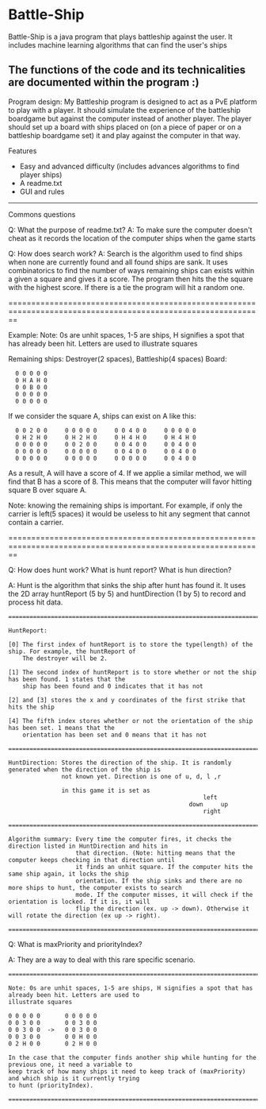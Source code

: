 # Battle-Ship
Battle-Ship is a java program that plays battleship against the user. It includes machine learning algorithms that can find the user's ships

The functions of the code and its technicalities are documented within the program :)
-----------------------------------------------------------------------------------------------------------------
Program design:
My Battleship program is designed to act as a PvE platform to play with a player. It should simulate the experience
of the battleship boardgame but against the computer instead of another player. The player should set up a board 
with ships placed on (on a piece of paper or on a battleship boardgame set) it and play against the computer 
in that way.

Features
- Easy and advanced difficulty (includes advances algorithms to find player ships)
- A readme.txt 
- GUI and rules
-----------------------------------------------------------------------------------------------------------------
Commons questions

Q: What the purpose of readme.txt?
A: To make sure the computer doesn't cheat as it records the location of the computer ships when the game starts

Q: How does search work?
A: Search is the algorithm used to find ships when none are currently found and all found ships are sank. It uses 
   combinatorics to find the number of ways remaining ships can exists within a given a square and gives it a 
   score. The program then hits the the square with the highest score. If there is a tie the program will hit a
   random one. 
   
   ==============================================================================================================
   
   Example: 
   Note: 0s are unhit spaces, 1-5 are ships, H signifies a spot that has already been hit. Letters are used to 
   illustrate squares
   
   Remaining ships: Destroyer(2 spaces), Battleship(4 spaces)
   Board:
   
      0 0 0 0 0
      0 H A H 0
      0 0 B 0 0
      0 0 0 0 0
      0 0 0 0 0
   
   If we consider the square A, ships can exist on A like this:
   
      0 0 2 0 0     0 0 0 0 0     0 0 4 0 0     0 0 0 0 0
      0 H 2 H 0     0 H 2 H 0     0 H 4 H 0     0 H 4 H 0
      0 0 0 0 0     0 0 2 0 0     0 0 4 0 0     0 0 4 0 0 
      0 0 0 0 0     0 0 0 0 0     0 0 4 0 0     0 0 4 0 0
      0 0 0 0 0     0 0 0 0 0     0 0 0 0 0     0 0 4 0 0
   
   As a result, A will have a score of 4. If we applie a similar method, we will find that B has a score of 8.
   This means that the computer will favor hitting square B over square A. 
   
   Note: knowing the remaining ships is important. For example, if only the carrier is left(5 spaces) it would
   be useless to hit any segment that cannot contain a carrier.
   
   ==============================================================================================================
   
   
 Q: How does hunt work? What is hunt report? What is hun direction?
 
 A: Hunt is the algorithm that sinks the ship after hunt has found it. It uses the 2D array huntReport (5 by 5) 
    and huntDirection (1 by 5) to record and process hit data. 
    
    =============================================================================================================
    
    HuntReport:
    
    [0] The first index of huntReport is to store the type(length) of the ship. For example, the huntReport of 
        The destroyer will be 2.
    
    [1] The second index of huntReport is to store whether or not the ship has been found. 1 states that the 
        ship has been found and 0 indicates that it has not
        
    [2] and [3] stores the x and y coordinates of the first strike that hits the ship
    
    [4] The fifth index stores whether or not the orientation of the ship has been set. 1 means that the 
        orientation has been set and 0 means that it has not
        
    ==============================================================================================================
    
    HuntDirection: Stores the direction of the ship. It is randomly generated when the direction of the ship is
                   not known yet. Direction is one of u, d, l ,r
                   
                   in this game it is set as              
                                                           left
                                                       down     up
                                                           right
                                                           
    ==============================================================================================================
    
    Algorithm summary: Every time the computer fires, it checks the direction listed in HuntDirection and hits in
                       that direction. (Note: hitting means that the computer keeps checking in that direction until 
                       it finds an unhit square. If the computer hits the same ship again, it locks the ship
                       orientation. If the ship sinks and there are no more ships to hunt, the computer exists to search
                       mode. If the computer misses, it will check if the orientation is locked. If it is, it will
                       flip the direction (ex. up -> down). Otherwise it will rotate the direction (ex up -> right).
                       
    ==============================================================================================================
    
    
 Q: What is maxPriority and priorityIndex?
 
 A: They are a way to deal with this rare specific scenario.
 
    ==============================================================================================================
    
    Note: 0s are unhit spaces, 1-5 are ships, H signifies a spot that has already been hit. Letters are used to 
    illustrate squares
    
    0 0 0 0 0       0 0 0 0 0
    0 0 3 0 0       0 0 3 0 0 
    0 0 3 0 0  ->   0 0 3 0 0 
    0 0 3 0 0       0 0 H 0 0 
    0 2 H 0 0       0 2 H 0 0 
    
    In the case that the computer finds another ship while hunting for the previous one, it need a variable to 
    keep track of how many ships it need to keep track of (maxPriority) and which ship is it currently trying
    to hunt (priorityIndex).
    
    ==============================================================================================================
                                                      
        
   
